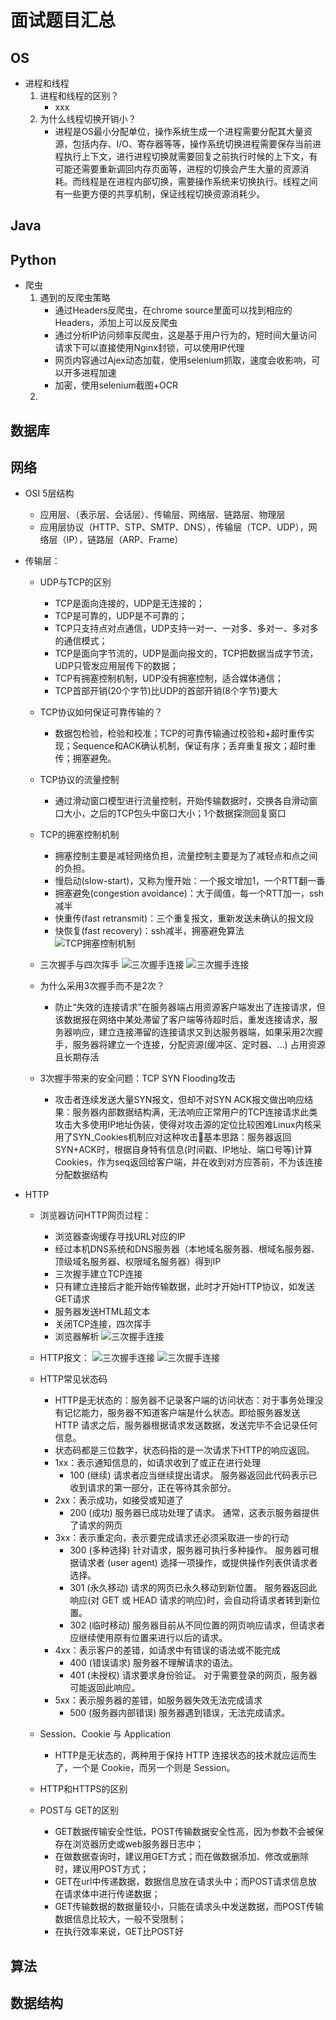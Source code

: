 # 面试题目汇总
## OS
* 进程和线程
    1. 进程和线程的区别？
        - xxx
    2. 为什么线程切换开销小？
        - 进程是OS最小分配单位，操作系统生成一个进程需要分配其大量资源，包括内存、I/O、寄存器等等，操作系统切换进程需要保存当前进程执行上下文，进行进程切换就需要回复之前执行时候的上下文，有可能还需要重新调回内存页面等，进程的切换会产生大量的资源消耗。而线程是在进程内部切换，需要操作系统来切换执行。线程之间有一些更方便的共享机制，保证线程切换资源消耗少。

## Java

## Python
* 爬虫
    1. 遇到的反爬虫策略
        - 通过Headers反爬虫，在chrome source里面可以找到相应的Headers，添加上可以反反爬虫
        - 通过分析IP访问频率反爬虫，这是基于用户行为的，短时间大量访问请求下可以直接使用Nginx封锁，可以使用IP代理
        - 网页内容通过Ajex动态加载，使用selenium抓取，速度会收影响，可以开多进程加速
        - 加密，使用selenium截图+OCR
    1. 

## 数据库
## 网络
* OSI 5层结构
    * 应用层、（表示层、会话层）、传输层、网络层、链路层、物理层
    * 应用层协议（HTTP、STP、SMTP、DNS），传输层（TCP、UDP），网络层（IP），链路层（ARP、Frame）
* 传输层：
    * UDP与TCP的区别
        * TCP是面向连接的，UDP是无连接的；
        * TCP是可靠的，UDP是不可靠的；
        * TCP只支持点对点通信，UDP支持一对一、一对多、多对一、多对多的通信模式；
        * TCP是面向字节流的，UDP是面向报文的，TCP把数据当成字节流，UDP只管发应用层传下的数据；
        * TCP有拥塞控制机制，UDP没有拥塞控制，适合媒体通信；
        * TCP首部开销(20个字节)比UDP的首部开销(8个字节)要大
    * TCP协议如何保证可靠传输的？
        * 数据包检验，检验和校准；TCP的可靠传输通过校验和+超时重传实现；Sequence和ACK确认机制，保证有序；丢弃重复报文；超时重传；拥塞避免。
    * TCP协议的流量控制
        * 通过滑动窗口模型进行流量控制，开始传输数据时，交换各自滑动窗口大小，之后的TCP包头中窗口大小；1个数据探测回复窗口
    * TCP的拥塞控制机制
        * 拥塞控制主要是减轻网络负担，流量控制主要是为了减轻点和点之间的负担。
        * 慢启动(slow-start)，又称为慢开始：一个报文增加1，一个RTT翻一番
        * 拥塞避免(congestion avoidance)：大于阈值，每一个RTT加一，ssh减半
        * 快重传(fast retransmit)：三个重复报文，重新发送未确认的报文段
        * 快恢复(fast recovery)：ssh减半，拥塞避免算法
        ![TCP拥塞控制机制](https://github.com/SongYg/yg-s/blob/master/fig/tcp.png?raw=true)

    * 三次握手与四次挥手
        ![三次握手连接](https://github.com/SongYg/yg-s/blob/master/fig/tcp-connect.png?raw=true)
        ![三次握手连接](https://github.com/SongYg/yg-s/blob/master/fig/tcp-close.png?raw=true)

    * 为什么采用3次握手而不是2次？
        * 防止“失效的连接请求”在服务器端占用资源客户端发出了连接请求，但该数据报在网络中某处滞留了客户端等待超时后，重发连接请求，服务器响应，建立连接滞留的连接请求又到达服务器端，如果采用2次握手，服务器将建立一个连接，分配资源(缓冲区、定时器、…) 占用资源且长期存活

    * 3次握手带来的安全问题：TCP  SYN  Flooding攻击
        * 攻击者连续发送大量SYN报文，但却不对SYN ACK报文做出响应结果：服务器内部数据结构满，无法响应正常用户的TCP连接请求此类攻击大多使用IP地址伪装，使得对攻击源的定位比较困难Linux内核采用了SYN_Cookies机制应对这种攻击基本思路：服务器返回SYN+ACK时，根据自身特有信息(时间戳、IP地址、端口号等)计算Cookies，作为seq返回给客户端，并在收到对方应答前，不为该连接分配数据结构

* HTTP
    * 浏览器访问HTTP网页过程：
        * 浏览器查询缓存寻找URL对应的IP
        * 经过本机DNS系统和DNS服务器（本地域名服务器、根域名服务器、顶级域名服务器、权限域名服务器）得到IP
        * 三次握手建立TCP连接
        * 只有建立连接后才能开始传输数据，此时才开始HTTP协议，如发送GET请求
        * 服务器发送HTML超文本
        * 关闭TCP连接，四次挥手
        * 浏览器解析
        ![三次握手连接](https://github.com/SongYg/yg-s/blob/master/fig/http-query.png?raw=true)
    * HTTP报文：
        ![三次握手连接](https://github.com/SongYg/yg-s/blob/master/fig/http-query.png?raw=true)
        ![三次握手连接](https://github.com/SongYg/yg-s/blob/master/fig/http-query.png?raw=true)

    * HTTP常见状态码
        * HTTP是无状态的：服务器不记录客户端的访问状态：对于事务处理没有记忆能力，服务器不知道客户端是什么状态。即给服务器发送 HTTP 请求之后，服务器根据请求发送数据，发送完毕不会记录任何信息。
        * 状态码都是三位数字，状态码指的是一次请求下HTTP的响应返回。
        * 1xx：表示通知信息的，如请求收到了或正在进行处理
            * 100 (继续) 请求者应当继续提出请求。 服务器返回此代码表示已收到请求的第一部分，正在等待其余部分。
        * 2xx：表示成功，如接受或知道了
            * 200 (成功) 服务器已成功处理了请求。 通常，这表示服务器提供了请求的网页
        * 3xx：表示重定向，表示要完成请求还必须采取进一步的行动
            * 300 (多种选择) 针对请求，服务器可执行多种操作。 服务器可根据请求者 (user agent) 选择一项操作，或提供操作列表供请求者选择。
            * 301 (永久移动) 请求的网页已永久移动到新位置。 服务器返回此响应(对 GET 或 HEAD 请求的响应)时，会自动将请求者转到新位置。
            * 302 (临时移动) 服务器目前从不同位置的网页响应请求，但请求者应继续使用原有位置来进行以后的请求。
        * 4xx：表示客户的差错，如请求中有错误的语法或不能完成
            * 400 (错误请求) 服务器不理解请求的语法。
            * 401 (未授权) 请求要求身份验证。 对于需要登录的网页，服务器可能返回此响应。
        * 5xx：表示服务器的差错，如服务器失效无法完成请求
            * 500 (服务器内部错误) 服务器遇到错误，无法完成请求。
    * Session、Cookie 与 Application
        * HTTP是无状态的，两种用于保持 HTTP 连接状态的技术就应运而生了，一个是 Cookie，而另一个则是 Session。
    * HTTP和HTTPS的区别
    * POST与 GET的区别
        * GET数据传输安全性低，POST传输数据安全性高，因为参数不会被保存在浏览器历史或web服务器日志中；
        * 在做数据查询时，建议用GET方式；而在做数据添加、修改或删除时，建议用POST方式；
        * GET在url中传递数据，数据信息放在请求头中；而POST请求信息放在请求体中进行传递数据；
        * GET传输数据的数据量较小，只能在请求头中发送数据，而POST传输数据信息比较大，一般不受限制；
        * 在执行效率来说，GET比POST好

## 算法
## 数据结构